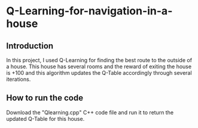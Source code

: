 # Q-Learning-for-navigation-in-a-house

## Introduction

In this project, I used Q-Learning for finding the best route to the outside of a house. This house has several rooms and the reward of exiting the house is +100 and this algorithm updates the Q-Table accordingly through several iterations.

## How to run the code

Download the "Qlearning.cpp" C++ code file and run it to return the updated Q-Table for this house.
